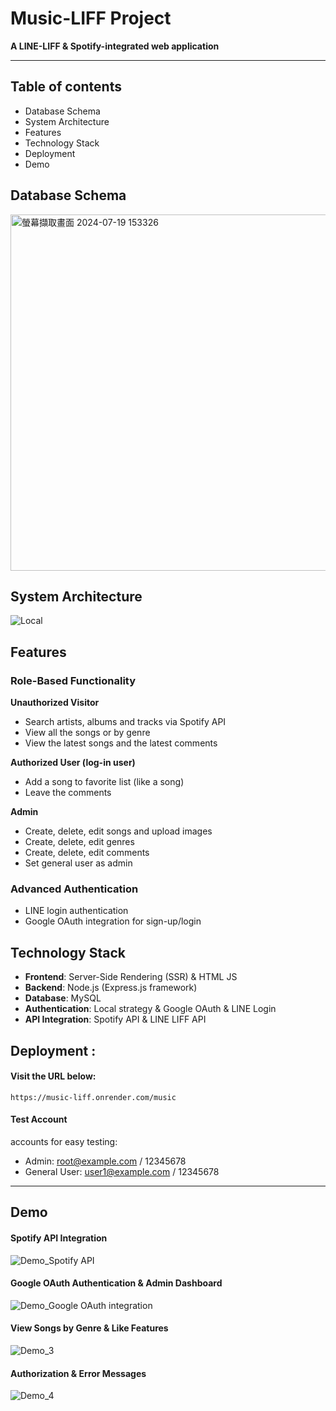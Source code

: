 # Music-LIFF Project

**A LINE-LIFF & Spotify-integrated web application**

---
## Table of contents

- Database Schema
- System Architecture
- Features
- Technology Stack
- Deployment
- Demo

## Database Schema
<img width="570" alt="螢幕擷取畫面 2024-07-19 153326" src="https://github.com/user-attachments/assets/e0b552b8-b000-45d7-9d75-dc3ec1f2a810">

## System Architecture
![Local](https://github.com/user-attachments/assets/a3ce5b85-61bb-42e3-8734-0d2ad20e5bd2)

## Features
### Role-Based Functionality

  **Unauthorized Visitor**
  - Search artists, albums and tracks via Spotify API
  - View all the songs or by genre
  - View the latest songs and the latest comments

  **Authorized User (log-in user)**
  - Add a song to favorite list (like a song)
  - Leave the comments

  **Admin**
  - Create, delete, edit songs and upload images
  - Create, delete, edit genres
  - Create, delete, edit comments
  - Set general user as admin

### Advanced Authentication
- LINE login authentication
- Google OAuth integration for sign-up/login

## Technology Stack
- **Frontend**: Server-Side Rendering (SSR) & HTML JS
- **Backend**: Node.js (Express.js framework)
- **Database**: MySQL
- **Authentication**: Local strategy & Google OAuth & LINE Login
- **API Integration**: Spotify API & LINE LIFF API

## Deployment :
#### Visit the URL below:
```
https://music-liff.onrender.com/music
```

#### Test Account
accounts for easy testing:
- Admin: root@example.com / 12345678
- General User: user1@example.com / 12345678

---
## Demo
#### Spotify API Integration
![Demo_Spotify API](https://github.com/user-attachments/assets/8f8781b6-4c22-4372-8798-990e6cefe241)


#### Google OAuth Authentication & Admin Dashboard
![Demo_Google OAuth integration](https://github.com/user-attachments/assets/d04b6df6-bbaa-4014-a25a-0cccbd7758c6)


#### View Songs by Genre & Like Features
![Demo_3](https://github.com/user-attachments/assets/7bcffe09-5ffb-4f82-91e2-8a52e4aa89d7)


#### Authorization & Error Messages
![Demo_4](https://github.com/user-attachments/assets/dbd6f83e-f042-4bba-ab05-9d9c5a7df458)
